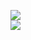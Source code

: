 [![](https://img.shields.io/badge/Made%20With-Github%20Spray-lightgrey.svg?style=for-the-badge&logo=github)](https://github.com/Annihil/github-spray#30024)  
[![](https://i.imgur.com/2DrTn0Z.gif)](https://github.com/Annihil/github-spray)